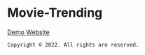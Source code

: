 # Movie-Trending
[Demo Website](https://anglofawzy.github.io/Movie-Trending/)
```
Copyright © 2022. All rights are reserved.
```
